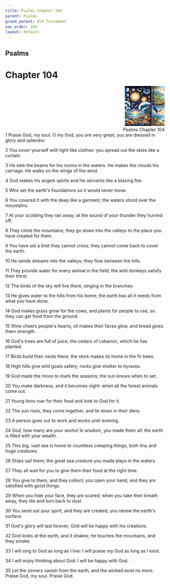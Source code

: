 ```yaml
---
title: Psalms Chapter 104
parent: Psalms
grand_parent: Old Testament
nav_order: 104
layout: default
---
```


## Psalms

# Chapter 104

<div style="clear: both; text-align: right;">
    <img src="/assets/Image/Psalms/500/104.jpg" alt="Psalms Chapter 104" class="chapter-image" style="max-width: 25%; height: auto;"/>
    <figcaption style="font-size: 14px;">Psalms Chapter 104</figcaption>
</div>
1 Praise God, my soul. O my God, you are very great; you are dressed in glory and splendor.

2 You cover yourself with light like clothes: you spread out the skies like a curtain.

3 He sets the beams for his rooms in the waters. He makes the clouds his carriage. He walks on the wings of the wind.

4 God makes his angels spirits and his servants like a blazing fire.

5 Who set the earth's foundations so it would never move.

6 You covered it with the deep like a garment; the waters stood over the mountains.

7 At your scolding they ran away; at the sound of your thunder they hurried off.

8 They climb the mountains; they go down into the valleys to the place you have created for them.

9 You have set a limit they cannot cross; they cannot come back to cover the earth.

10 He sends streams into the valleys; they flow between the hills.

11 They provide water for every animal in the field; the wild donkeys satisfy their thirst.

12 The birds of the sky will live there, singing in the branches.

13 He gives water to the hills from his home; the earth has all it needs from what you have done.

14 God makes grass grow for the cows, and plants for people to use, so they can get food from the ground.

15 Wine cheers people's hearts, oil makes their faces glow, and bread gives them strength.

16 God's trees are full of juice; the cedars of Lebanon, which he has planted.

17 Birds build their nests there; the stork makes its home in the fir trees.

18 High hills give wild goats safety; rocks give shelter to hyraxes.

19 God made the moon to mark the seasons; the sun knows when to set.

20 You make darkness, and it becomes night: when all the forest animals come out.

21 Young lions roar for their food and look to God for it.

22 The sun rises, they come together, and lie down in their dens.

23 A person goes out to work and works until evening.

24 God, how many are your works! In wisdom, you made them all: the earth is filled with your wealth.

25 This big, vast sea is home to countless creeping things, both tiny and huge creatures.

26 Ships sail there; the great sea creature you made plays in the waters.

27 They all wait for you to give them their food at the right time.

28 You give to them, and they collect; you open your hand, and they are satisfied with good things.

29 When you hide your face, they are scared; when you take their breath away, they die and turn back to dust.

30 You send out your spirit, and they are created; you renew the earth's surface.

31 God's glory will last forever; God will be happy with his creations.

32 God looks at the earth, and it shakes; he touches the mountains, and they smoke.

33 I will sing to God as long as I live: I will praise my God as long as I exist.

34 I will enjoy thinking about God: I will be happy with God.

35 Let the sinners vanish from the earth, and the wicked exist no more. Praise God, my soul. Praise God.


